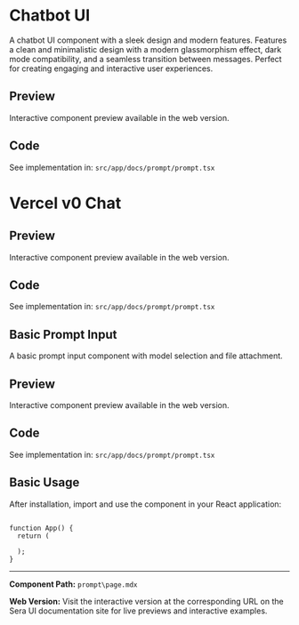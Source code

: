 # Chatbot UI
A chatbot UI component with a sleek design and modern features. Features a clean and minimalistic design with a modern glassmorphism effect, dark mode compatibility, and a seamless transition between messages. Perfect for creating engaging and interactive user experiences.

## Preview

Interactive component preview available in the web version.

## Code

See implementation in: `src/app/docs/prompt/prompt.tsx`

# Vercel v0 Chat

## Preview

Interactive component preview available in the web version.

## Code

See implementation in: `src/app/docs/prompt/prompt.tsx`

## Basic Prompt Input
A basic prompt input component with model selection and file attachment.

## Preview

Interactive component preview available in the web version.

## Code

See implementation in: `src/app/docs/prompt/prompt.tsx`

## Basic Usage

After installation, import and use the component in your React application:

```tsx

function App() {
  return (

  );
}
```

---

**Component Path:** `prompt\page.mdx`

**Web Version:** Visit the interactive version at the corresponding URL on the Sera UI documentation site for live previews and interactive examples.
